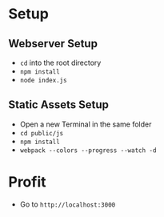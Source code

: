 # Setup
## Webserver Setup
- `cd` into the root directory
- `npm install`
- `node index.js`

## Static Assets Setup
- Open a new Terminal in the same folder
- `cd public/js`
- `npm install`
- `webpack --colors --progress --watch -d`

# Profit
- Go to `http://localhost:3000`
